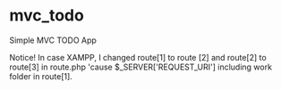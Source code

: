 # mvc_todo
Simple MVC TODO App

Notice! In case XAMPP, I changed route[1] to route [2] and route[2] to route[3] in route.php 'cause $_SERVER['REQUEST_URI'] including work folder in route[1].
